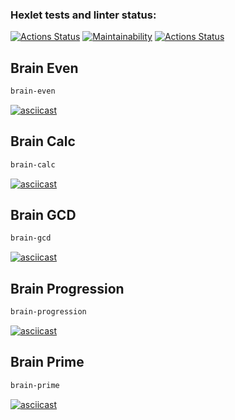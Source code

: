 ### Hexlet tests and linter status:
[![Actions Status](https://github.com/tlenkie/frontend-project-lvl1/workflows/hexlet-check/badge.svg)](https://github.com/tlenkie/frontend-project-lvl1/actions)
[![Maintainability](https://api.codeclimate.com/v1/badges/a99a88d28ad37a79dbf6/maintainability)](https://codeclimate.com/github/codeclimate/codeclimate/maintainability)
[![Actions Status](https://github.com/tlenkie/frontend-project-lvl1/workflows/linter-check/badge.svg)](https://github.com/tlenkie/frontend-project-lvl1/actions)

## Brain Even
```bash
brain-even
```
[![asciicast](https://asciinema.org/a/AARh6oxjeDzvakdc0PjcdyDrA.svg)](https://asciinema.org/a/AARh6oxjeDzvakdc0PjcdyDrA)

## Brain Calc
```bash
brain-calc
```
[![asciicast](https://asciinema.org/a/X8UzZwvfM4GWxszycTE4PQayg.svg)](https://asciinema.org/a/X8UzZwvfM4GWxszycTE4PQayg)

## Brain GCD
```bash
brain-gcd
```
[![asciicast](https://asciinema.org/a/frfNLS9yL1bM8frGRdsmJde6i.svg)](https://asciinema.org/a/frfNLS9yL1bM8frGRdsmJde6i)

## Brain Progression
```bash
brain-progression
```
[![asciicast](https://asciinema.org/a/FuPhWKukFoE7BwvV1KojHfQEr.svg)](https://asciinema.org/a/FuPhWKukFoE7BwvV1KojHfQEr)

## Brain Prime
```bash
brain-prime
```
[![asciicast](https://asciinema.org/a/kT8VY3dVJKpWCw4El6QzHZd6e.svg)](https://asciinema.org/a/kT8VY3dVJKpWCw4El6QzHZd6e)